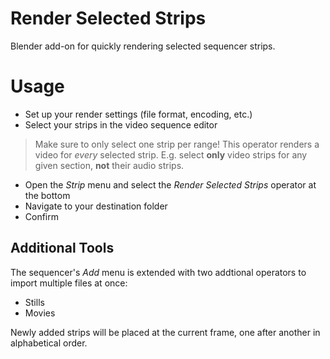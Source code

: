# Render Selected Strips
Blender add-on for quickly rendering selected sequencer strips.

# Usage
- Set up your render settings (file format, encoding, etc.)
- Select your strips in the video sequence editor

> Make sure to only select one strip per range!
> This operator renders a video for *every* selected strip.
> E.g. select **only** video strips for any given section, **not** their audio strips.

- Open the *Strip* menu and select the *Render Selected Strips* operator at the bottom
- Navigate to your destination folder
- Confirm

## Additional Tools
The sequencer's *Add* menu is extended with two addtional operators to import multiple files at once:
- Stills
- Movies

Newly added strips will be placed at the current frame, one after another in alphabetical order.